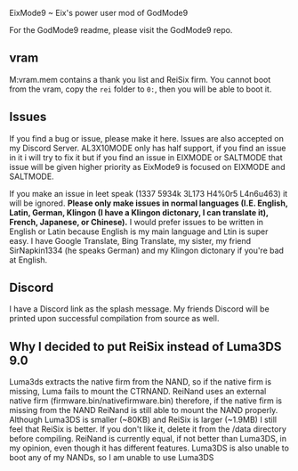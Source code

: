 EixMode9 ~ Eix's power user mod of GodMode9

For the GodMode9 readme, please visit the GodMode9 repo.

## vram

M:vram.mem contains a thank you list and ReiSix firm.
You cannot boot from the vram, copy the `rei` folder to `0:`, then you will be able to boot it.

## Issues

If you find a bug or issue, please make it here.
Issues are also accepted on my Discord Server.
AL3X10MODE only has half support, if you find an issue in it i will try to fix it but if you find an issue in EIXMODE or SALTMODE that issue will be given higher priority as EixMode9 is focused on EIXMODE and SALTMODE.

If you make an issue in leet speak (1337 5934k 3L173 H4%0r5 L4n6u463) it will be ignored.
__Please only make issues in normal languages (I.E. English, Latin, German, Klingon (I have a Klingon dictonary, I can translate it), French, Japanese, or Chinese).__ I would prefer issues to be written in English or Latin because English is my main language and Ltin is super easy. I have Google Translate, Bing Translate, my sister, my friend SirNapkin1334 (he speaks German) and my Klingon dictonary if you're bad at English.

## Discord

I have a Discord link as the splash message.
My friends Discord will be printed upon successful compilation from source as well.

## Why I decided to put ReiSix instead of Luma3DS 9.0

Luma3ds extracts the native firm from the NAND, so if the native firm is missing, Luma fails to mount the CTRNAND.
ReiNand uses an external native firm (firmware.bin/nativefirmware.bin) therefore, if the native firm is missing from the NAND ReiNand is still able to mount the NAND properly.
Although Luma3DS is smaller (~80KB) and ReiSix is larger (~1.9MB) I still feel that ReiSix is better. If you don't like it, delete it from the /data directory before compiling.
ReiNand is currently equal, if not better than Luma3DS, in my opinion, even though it has different features.
Luma3DS is also unable to boot any of my NANDs, so I am unable to use Luma3DS